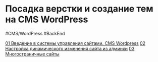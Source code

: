 # Посадка верстки и создание тем на CMS WordPress
#CMS/WordPress #BackEnd 

[01 Введение в системы управления сайтами. CMS Wordpress](_lessons/01%20Введение%20в%20системы%20управления%20сайтами.%20CMS%20Wordpress.md)
[02 Настройка динамического изменения сайта из админки](_lessons/02%20Настройка%20динамического%20изменения%20сайта%20из%20админки.md)
[03 Многостраничные сайты](_lessons/03%20Многостраничные%20сайты.md)